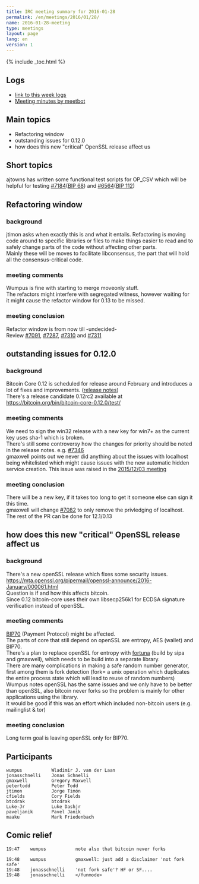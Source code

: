 ```yaml
---
title: IRC meeting summary for 2016-01-28
permalink: /en/meetings/2016/01/28/
name: 2016-01-28-meeting
type: meetings
layout: page
lang: en
version: 1
---
```

{% include _toc.html %}

## Logs

- [link to this week logs](http://bitcoinstats.com/irc/bitcoin-dev/logs/2016/01/28#l1454007669.0)  
- [Meeting minutes by meetbot](http://www.erisian.com.au/meetbot/bitcoin-dev/2016/bitcoin-dev.2016-01-28-19.01.html) 

## Main topics 

- Refactoring window  
- outstanding issues for 0.12.0  
- how does this new "critical" OpenSSL release affect us

## Short topics

ajtowns has written some functional test scripts for OP_CSV which will be helpful for testing [#7184](https://github.com/bitcoin/bitcoin/pull/7184)([BIP 68](https://github.com/bitcoin/bips/blob/master/bip-0068.mediawiki)) and [#6564](https://github.com/bitcoin/bitcoin/pull/6564)([BIP 112](https://github.com/bitcoin/bips/blob/master/bip-0112.mediawiki))

## Refactoring window

### background

jtimon asks when exactly this is and what it entails. Refactoring is moving code around to specific libraries or files to make things easier to read and to safely change parts of the code without affecting other parts.  
Mainly these will be moves to facilitate libconsensus, the part that will hold all the consensus-critical code.

### meeting comments

Wumpus is fine with starting to merge moveonly stuff.  
The refactors might interfere with segregated witness, however waiting for it might cause the refactor window for 0.13 to be missed.  

### meeting conclusion

Refactor window is from now till -undecided-   
Review [#7091](https://github.com/bitcoin/bitcoin/pull/7091), [#7287](https://github.com/bitcoin/bitcoin/pull/7287), [#7310](https://github.com/bitcoin/bitcoin/pull/7310) and [#7311](https://github.com/bitcoin/bitcoin/pull/7311)

## outstanding issues for 0.12.0

### background

Bitcoin Core 0.12 is scheduled for release around February and introduces a lot of fixes and improvements. ([release notes](https://github.com/bitcoin/bitcoin/blob/0.12/doc/release-notes.md))   
There's a release candidate 0.12rc2 available at https://bitcoin.org/bin/bitcoin-core-0.12.0/test/

### meeting comments

We need to sign the win32 release with a new key for win7+ as the current key uses sha-1 which is broken.   
There's still some controversy how the changes for priority should be noted in the release notes. e.g. [#7346](https://github.com/bitcoin/bitcoin/pull/7346)   
gmaxwell points out we never did anything about the issues with localhost being whitelisted which might cause issues with the new automatic hidden service creation. This issue was raised in the [2015/12/03 meeting](https://bitcoincore.org/en/meetings/2015/12/03/)  

### meeting conclusion

There will be a new key, if it takes too long to get it someone else can sign it this time.  
gmaxwell will change [#7082](https://github.com/bitcoin/bitcoin/pull/7082) to only remove the privledging of localhost. The rest of the PR can be done for 12.1/0.13

## how does this new "critical" OpenSSL release affect us

### background

There's a new openSSL release which fixes some security issues. https://mta.openssl.org/pipermail/openssl-announce/2016-January/000061.html  
Question is if and how this affects bitcoin.  
Since 0.12 bitcoin-core uses their own libsecp256k1 for ECDSA signature verification instead of openSSL.  

### meeting comments

[BIP70](https://github.com/bitcoin/bips/blob/master/bip-0070.mediawiki) (Payment Protocol) might be affected.   
The parts of core that still depend on openSSL are entropy, AES (wallet) and BIP70.   
There's a plan to replace openSSL for entropy with [fortuna](https://github.com/bitcoin/bitcoin/pull/5885) (build by sipa and gmaxwell), which needs to be build into a separate library.  
There are many complications in making a safe random number generator, first among them is fork detection (fork= a unix operation which duplicates the entire process state which will lead to reuse of random numbers)  
Wumpus notes openSSL has the same issues and we only have to be better than openSSL, also bitcoin never forks so the problem is mainly for other applications using the library.  
It would be good if this was an effort which included non-bitcoin users (e.g. mailinglist & tor)

### meeting conclusion

Long term goal is leaving openSSL only for BIP70.

## Participants

    wumpus           Wladimir J. van der Laan  
    jonasschnelli    Jonas Schnelli  
    gmaxwell         Gregory Maxwell  
    petertodd        Peter Todd  
    jtimon           Jorge Timón  
    cfields          Cory Fields  
    btcdrak          btcdrak  
    Luke-Jr          Luke Dashjr  
    paveljanik       Pavel Janik  
    maaku            Mark Friedenbach  


## Comic relief

    19:47    wumpus           note also that bitcoin never forks

    19:48    wumpus           gmaxwell: just add a disclaimer 'not fork safe'  
    19:48    jonasschnelli    'not fork safe'? HF or SF....   
    19:48    jonasschnelli    </funmode>
